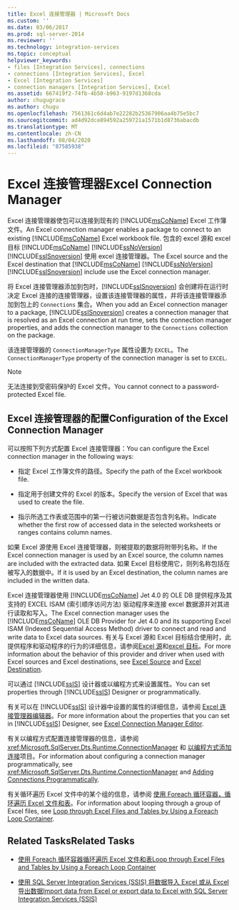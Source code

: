```yaml
---
title: Excel 连接管理器 | Microsoft Docs
ms.custom: ''
ms.date: 03/06/2017
ms.prod: sql-server-2014
ms.reviewer: ''
ms.technology: integration-services
ms.topic: conceptual
helpviewer_keywords:
- files [Integration Services], connections
- connections [Integration Services], Excel
- Excel [Integration Services]
- connection managers [Integration Services], Excel
ms.assetid: 667419f2-74fb-4b50-b963-9197d1368cda
author: chugugrace
ms.author: chugu
ms.openlocfilehash: 7561361c6d4ab7e22282b25367906aa4b75e5bc7
ms.sourcegitcommit: ad4d92dce894592a259721a1571b1d8736abacdb
ms.translationtype: MT
ms.contentlocale: zh-CN
ms.lasthandoff: 08/04/2020
ms.locfileid: "87585938"
---
```

# <a name="excel-connection-manager"></a><span data-ttu-id="3d6b2-102">Excel 连接管理器</span><span class="sxs-lookup"><span data-stu-id="3d6b2-102">Excel Connection Manager</span></span>
  <span data-ttu-id="3d6b2-103">Excel 连接管理器使包可以连接到现有的 [!INCLUDE[msCoName](../../includes/msconame-md.md)] Excel 工作簿文件。</span><span class="sxs-lookup"><span data-stu-id="3d6b2-103">An Excel connection manager enables a package to connect to an existing [!INCLUDE[msCoName](../../includes/msconame-md.md)] Excel workbook file.</span></span> <span data-ttu-id="3d6b2-104">包含的 excel 源和 excel 目标 [!INCLUDE[msCoName](../../includes/msconame-md.md)] [!INCLUDE[ssNoVersion](../../includes/ssnoversion-md.md)] [!INCLUDE[ssISnoversion](../../includes/ssisnoversion-md.md)] 使用 excel 连接管理器。</span><span class="sxs-lookup"><span data-stu-id="3d6b2-104">The Excel source and the Excel destination that [!INCLUDE[msCoName](../../includes/msconame-md.md)] [!INCLUDE[ssNoVersion](../../includes/ssnoversion-md.md)] [!INCLUDE[ssISnoversion](../../includes/ssisnoversion-md.md)] include use the Excel connection manager.</span></span>  
  
 <span data-ttu-id="3d6b2-105">将 Excel 连接管理器添加到包时，[!INCLUDE[ssISnoversion](../../includes/ssisnoversion-md.md)] 会创建将在运行时决定 Excel 连接的连接管理器，设置该连接管理器的属性，并将该连接管理器添加到包上的 `Connections` 集合。</span><span class="sxs-lookup"><span data-stu-id="3d6b2-105">When you add an Excel connection manager to a package, [!INCLUDE[ssISnoversion](../../includes/ssisnoversion-md.md)] creates a connection manager that is resolved as an Excel connection at run time, sets the connection manager properties, and adds the connection manager to the `Connections` collection on the package.</span></span>  
  
 <span data-ttu-id="3d6b2-106">该连接管理器的 `ConnectionManagerType` 属性设置为 `EXCEL`。</span><span class="sxs-lookup"><span data-stu-id="3d6b2-106">The `ConnectionManagerType` property of the connection manager is set to `EXCEL`.</span></span>  
  
> [!NOTE]  
>  <span data-ttu-id="3d6b2-107">无法连接到受密码保护的 Excel 文件。</span><span class="sxs-lookup"><span data-stu-id="3d6b2-107">You cannot connect to a password-protected Excel file.</span></span>  
  
## <a name="configuration-of-the-excel-connection-manager"></a><span data-ttu-id="3d6b2-108">Excel 连接管理器的配置</span><span class="sxs-lookup"><span data-stu-id="3d6b2-108">Configuration of the Excel Connection Manager</span></span>  
 <span data-ttu-id="3d6b2-109">可以按照下列方式配置 Excel 连接管理器：</span><span class="sxs-lookup"><span data-stu-id="3d6b2-109">You can configure the Excel connection manager in the following ways:</span></span>  
  
-   <span data-ttu-id="3d6b2-110">指定 Excel 工作簿文件的路径。</span><span class="sxs-lookup"><span data-stu-id="3d6b2-110">Specify the path of the Excel workbook file.</span></span>  
  
-   <span data-ttu-id="3d6b2-111">指定用于创建文件的 Excel 的版本。</span><span class="sxs-lookup"><span data-stu-id="3d6b2-111">Specify the version of Excel that was used to create the file.</span></span>  
  
-   <span data-ttu-id="3d6b2-112">指示所选工作表或范围中的第一行被访问数据是否包含列名称。</span><span class="sxs-lookup"><span data-stu-id="3d6b2-112">Indicate whether the first row of accessed data in the selected worksheets or ranges contains column names.</span></span>  
  
 <span data-ttu-id="3d6b2-113">如果 Excel 源使用 Excel 连接管理器，则被提取的数据将附带列名称。</span><span class="sxs-lookup"><span data-stu-id="3d6b2-113">If the Excel connection manager is used by an Excel source, the column names are included with the extracted data.</span></span> <span data-ttu-id="3d6b2-114">如果 Excel 目标使用它，则列名称包括在被写入的数据中。</span><span class="sxs-lookup"><span data-stu-id="3d6b2-114">If it is used by an Excel destination, the column names are included in the written data.</span></span>  
  
 <span data-ttu-id="3d6b2-115">Excel 连接管理器使用 [!INCLUDE[msCoName](../../includes/msconame-md.md)] Jet 4.0 的 OLE DB 提供程序及其支持的 EXCEL ISAM (索引顺序访问方法) 驱动程序来连接 excel 数据源并对其进行读取和写入。</span><span class="sxs-lookup"><span data-stu-id="3d6b2-115">The Excel connection manager uses the [!INCLUDE[msCoName](../../includes/msconame-md.md)] OLE DB Provider for Jet 4.0 and its supporting Excel ISAM (Indexed Sequential Access Method) driver to connect and read and write data to Excel data sources.</span></span> <span data-ttu-id="3d6b2-116">有关与 Excel 源和 Excel 目标结合使用时，此提供程序和驱动程序的行为的详细信息，请参阅[Excel 源](../data-flow/excel-source.md)和[excel 目标](../data-flow/excel-destination.md)。</span><span class="sxs-lookup"><span data-stu-id="3d6b2-116">For more information about the behavior of this provider and driver when used with Excel sources and Excel destinations, see [Excel Source](../data-flow/excel-source.md) and [Excel Destination](../data-flow/excel-destination.md).</span></span>  
  
 <span data-ttu-id="3d6b2-117">可以通过 [!INCLUDE[ssIS](../../includes/ssis-md.md)] 设计器或以编程方式来设置属性。</span><span class="sxs-lookup"><span data-stu-id="3d6b2-117">You can set properties through [!INCLUDE[ssIS](../../includes/ssis-md.md)] Designer or programmatically.</span></span>  
  
 <span data-ttu-id="3d6b2-118">有关可以在 [!INCLUDE[ssIS](../../includes/ssis-md.md)] 设计器中设置的属性的详细信息，请参阅 [Excel 连接管理器编辑器](../excel-connection-manager-editor.md)。</span><span class="sxs-lookup"><span data-stu-id="3d6b2-118">For more information about the properties that you can set in [!INCLUDE[ssIS](../../includes/ssis-md.md)] Designer, see [Excel Connection Manager Editor](../excel-connection-manager-editor.md).</span></span>  
  
 <span data-ttu-id="3d6b2-119">有关以编程方式配置连接管理器的信息，请参阅 <xref:Microsoft.SqlServer.Dts.Runtime.ConnectionManager> 和 [以编程方式添加连接](../building-packages-programmatically/adding-connections-programmatically.md)项目。</span><span class="sxs-lookup"><span data-stu-id="3d6b2-119">For information about configuring a connection manager programmatically, see <xref:Microsoft.SqlServer.Dts.Runtime.ConnectionManager> and [Adding Connections Programmatically](../building-packages-programmatically/adding-connections-programmatically.md).</span></span>  
  
 <span data-ttu-id="3d6b2-120">有关循环遍历 Excel 文件中的某个组的信息，请参阅 [使用 Foreach 循环容器，循环遍历 Excel 文件和表](../control-flow/foreach-loop-container.md)。</span><span class="sxs-lookup"><span data-stu-id="3d6b2-120">For information about looping through a group of Excel files, see [Loop through Excel Files and Tables by Using a Foreach Loop Container](../control-flow/foreach-loop-container.md).</span></span>  
  
## <a name="related-tasks"></a><span data-ttu-id="3d6b2-121">Related Tasks</span><span class="sxs-lookup"><span data-stu-id="3d6b2-121">Related Tasks</span></span>  
  
-   [<span data-ttu-id="3d6b2-122">使用 Foreach 循环容器循环遍历 Excel 文件和表</span><span class="sxs-lookup"><span data-stu-id="3d6b2-122">Loop through Excel Files and Tables by Using a Foreach Loop Container</span></span>](../control-flow/foreach-loop-container.md)  
  
-   [<span data-ttu-id="3d6b2-123">使用 SQL Server Integration Services (SSIS) 将数据导入 Excel 或从 Excel 导出数据</span><span class="sxs-lookup"><span data-stu-id="3d6b2-123">Import data from Excel or export data to Excel with SQL Server Integration Services (SSIS)</span></span>](../load-data-to-from-excel-with-ssis.md)
  
  
